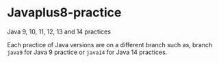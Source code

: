 # Javaplus8-practice
Java 9, 10, 11, 12, 13 and 14 practices

Each practice of Java versions are on a different branch such as, branch `java9` for Java 9 practice or `java14` for Java 14 practices.
